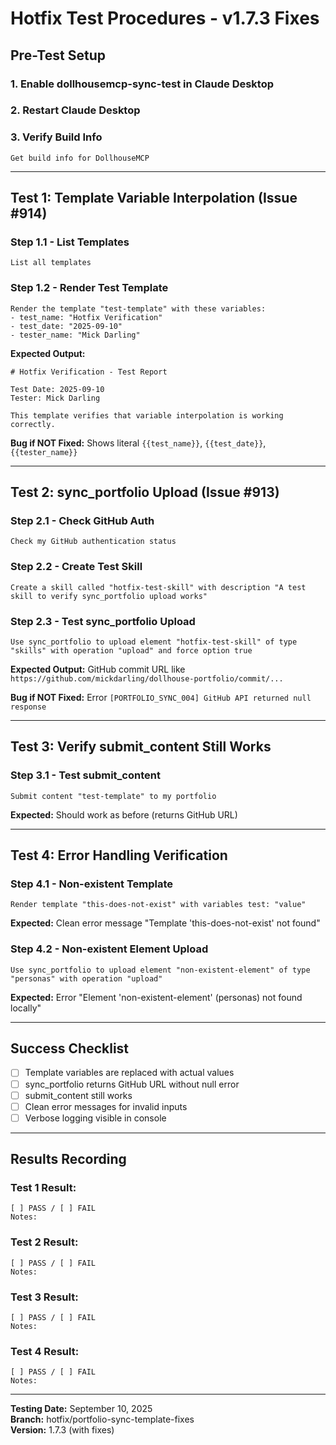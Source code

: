 # Hotfix Test Procedures - v1.7.3 Fixes

## Pre-Test Setup

### 1. Enable dollhousemcp-sync-test in Claude Desktop
### 2. Restart Claude Desktop
### 3. Verify Build Info

```
Get build info for DollhouseMCP
```

---

## Test 1: Template Variable Interpolation (Issue #914)

### Step 1.1 - List Templates

```
List all templates
```

### Step 1.2 - Render Test Template

```
Render the template "test-template" with these variables:
- test_name: "Hotfix Verification"
- test_date: "2025-09-10"
- tester_name: "Mick Darling"
```

**Expected Output:**
```
# Hotfix Verification - Test Report

Test Date: 2025-09-10
Tester: Mick Darling

This template verifies that variable interpolation is working correctly.
```

**Bug if NOT Fixed:** Shows literal `{{test_name}}`, `{{test_date}}`, `{{tester_name}}`

---

## Test 2: sync_portfolio Upload (Issue #913)

### Step 2.1 - Check GitHub Auth

```
Check my GitHub authentication status
```

### Step 2.2 - Create Test Skill

```
Create a skill called "hotfix-test-skill" with description "A test skill to verify sync_portfolio upload works"
```

### Step 2.3 - Test sync_portfolio Upload

```
Use sync_portfolio to upload element "hotfix-test-skill" of type "skills" with operation "upload" and force option true
```

**Expected Output:** GitHub commit URL like `https://github.com/mickdarling/dollhouse-portfolio/commit/...`

**Bug if NOT Fixed:** Error `[PORTFOLIO_SYNC_004] GitHub API returned null response`

---

## Test 3: Verify submit_content Still Works

### Step 3.1 - Test submit_content

```
Submit content "test-template" to my portfolio
```

**Expected:** Should work as before (returns GitHub URL)

---

## Test 4: Error Handling Verification

### Step 4.1 - Non-existent Template

```
Render template "this-does-not-exist" with variables test: "value"
```

**Expected:** Clean error message "Template 'this-does-not-exist' not found"

### Step 4.2 - Non-existent Element Upload

```
Use sync_portfolio to upload element "non-existent-element" of type "personas" with operation "upload"
```

**Expected:** Error "Element 'non-existent-element' (personas) not found locally"

---

## Success Checklist

- [ ] Template variables are replaced with actual values
- [ ] sync_portfolio returns GitHub URL without null error
- [ ] submit_content still works 
- [ ] Clean error messages for invalid inputs
- [ ] Verbose logging visible in console

---

## Results Recording

### Test 1 Result:
```
[ ] PASS / [ ] FAIL
Notes: 
```

### Test 2 Result:
```
[ ] PASS / [ ] FAIL
Notes:
```

### Test 3 Result:
```
[ ] PASS / [ ] FAIL
Notes:
```

### Test 4 Result:
```
[ ] PASS / [ ] FAIL
Notes:
```

---

**Testing Date:** September 10, 2025  
**Branch:** hotfix/portfolio-sync-template-fixes  
**Version:** 1.7.3 (with fixes)